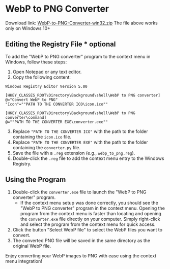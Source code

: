 # WebP to PNG Converter

Download link: [WebP-to-PNG-Converter-win32.zip](https://github.com/vorlie/WebP_to_PNG_converter/releases/download/v1.0/WebP-to-PNG-Converter-win32.zip)
The file above works only on Windows 10+

## Editing the Registry File * optional

To add the "WebP to PNG converter" program to the context menu in Windows, follow these steps:

1. Open Notepad or any text editor.
2. Copy the following content:

```
Windows Registry Editor Version 5.00

[HKEY_CLASSES_ROOT\Directory\Background\shell\WebP to PNG converter]
@="Convert WebP to PNG"
"Icon"=""PATH TO THE CONVERTER ICO\icon.ico""

[HKEY_CLASSES_ROOT\Directory\Background\shell\WebP to PNG converter\command]
@=""PATH TO THE CONVERTER EXE\converter.exe""
```

3. Replace `"PATH TO THE CONVERTER ICO"` with the path to the folder containing the `icon.ico` file.
4. Replace `"PATH TO THE CONVERTER EXE"` with the path to the folder containing the `converter.py` file.
5. Save the file with a `.reg` extension (e.g., `webp_to_png.reg`).
6. Double-click the `.reg` file to add the context menu entry to the Windows Registry.

## Using the Program

1. Double-click the `converter.exe` file to launch the "WebP to PNG converter" program.
    - If the context menu setup was done correctly, you should see the "WebP to PNG converter" program in the context menu. Opening the program from the context menu is faster than locating and opening the `converter.exe` file directly on your computer. Simply right-click and select the program from the context menu for quick access.
2. Click the button "Select WebP file" to select the WebP files you want to convert.
3. The converted PNG file will be saved in the same directory as the original WebP file.

Enjoy converting your WebP images to PNG with ease using the context menu integration!
